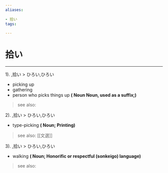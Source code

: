 ```yaml
---
aliases:
    
- 拾い
tags:
    
---
```


# 拾い
---
1).
,拾い > ひろい,ひろい

- picking up
- gathering
- person who picks things up
**( Noun Noun, used as a suffix;)**
> see also: 
            
2).
,拾い > ひろい,ひろい

- type-picking
**( Noun; Printing)**
> see also:  [[文選]]
            
3).
,拾い > ひろい,ひろい

- walking
**( Noun; Honorific or respectful (sonkeigo) language)**
> see also: 
            